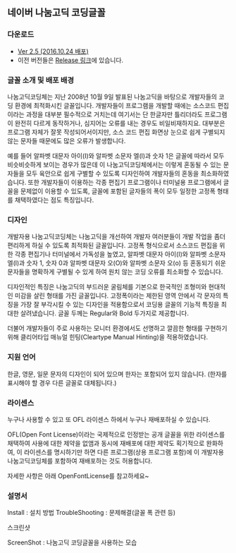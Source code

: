 ##  네이버 나눔고딕 코딩글꼴

### 다운로드 
   - [Ver 2.5 (2016.10.24 배포)](https://github.com/naver/nanumfont/releases/tag/VER2.5)
   - 이전 버전들은 [Release 링크](https://github.com/naver/nanumfont/releases)에 있습니다. 
      
### 글꼴 소개 및 배포 배경
나눔고딕코딩체는 지난 2008년 10월 9일 발표된 나눔고딕을 바탕으로 개발자들의 코딩 환경에 최적화시킨 글꼴입니다. 개발자들이 프로그램을 개발할 때에는 소스코드 편집이라는 과정을 대부분 필수적으로 거치는데 여기서는 단 한글자만 틀리더라도 프로그램이 완전히 다르게 동작하거나, 심지어는 오류를 내는 경우도 비일비재하지요. 대부분은 프로그램 자체가 잘못 작성되어서이지만, 소스 코드 편집 화면상 눈으로 쉽게 구별되지 않는 문자들 때문에도 많은 오류가 발생합니다.

예를 들어 알파벳 대문자 아이(I)와 알파벳 소문자 엘(l)과 숫자 1은 글꼴에 따라서 모두 비슷비슷하게 보이는 경우가 많은데 이 나눔고딕코딩체에서는 이렇게 혼동될 수 있는 문자들을 모두 육안으로 쉽게 구별할 수 있도록 디자인하여 개발자들의 혼동을 최소화하였습니다. 또한 개발자들이 이용하는 각종 편집기 프로그램이나 터미널용 프로그램에서 글꼴을 문제없이 이용할 수 있도록, 글꼴에 포함된 글자들의 폭이 모두 일정한 고정폭 형태를 채택하였다는 점도 특징입니다.

### 디자인

개발자용 나눔고딕코딩체는 나눔고딕을 개선하여 개발자 여러분들이 개발 작업을 좀더 편리하게 하실 수 있도록 최적화된 글꼴입니다. 고정폭 형식으로서 소스코드 편집을 위한 각종 편집기나 터미널에서 가독성을 높였고, 알파벳 대문자 아이(I)와 알파벳 소문자 엘(l)과 숫자 1, 숫자 0과 알파벳 대문자 오(O)와 알파벳 소문자 오(o) 등 혼동되기 쉬운 문자들을 명확하게 구별될 수 있게 하여 원치 않는 코딩 오류를 최소화할 수 있습니다.

디자인적인 특징은 나눔고딕의 부드러운 굴림체를 기본으로 한국적인 조형미와 현대적인 미감을 살린 형태를 가진 글꼴입니다. 고정폭이라는 제한된 영역 안에서 각 문자의 특징을 가장 잘 부각시킬 수 있는 디자인을 적용함으로서 코딩용 글꼴의 기능적 특징을 최대한 살려냈습니다. 글꼴 두께는 Regular와 Bold 두가지로 제공합니다.

더불어 개발자들이 주로 사용하는 모니터 환경에서도 선명하고 깔끔한 형태를 구현하기 위해 클리어타입 매뉴얼 힌팅(Cleartype Manual Hinting)을 적용하였습니다.

### 지원 언어

한글, 영문, 일문 문자의 디자인이 되어 있으며 한자는 포함되어 있지 않습니다. (한자를 표시해야 할 경우 다른 글꼴로 대체됩니다.)

### 라이센스

누구나 사용할 수 있고 또 OFL 라이센스 하에서 누구나 재배포하실 수 있습니다.

OFL(Open Font License)이라는 국제적으로 인정받는 공개 글꼴을 위한 라이센스를 채택하여 사용에 대한 제약을 없앰과 동시에 재배포에 대한 제약도 획기적으로 완화하여, 이 라이센스를 명시하기만 하면 다른 프로그램(상용 프로그램 포함)에 이 개발자용 나눔고딕코딩체를 포함하여 재배포하는 것도 허용합니다.

자세한 사항은 아래 OpenFontLicense를 참고하세요~

### 설명서

Install : 설치 방법
TroubleShooting : 문제해결(글꼴 폭 관련 등) 

스크린샷

ScreenShot : 나눔고딕 코딩글꼴을 사용하는 모습   
